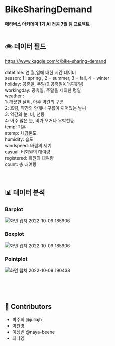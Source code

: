 # BikeSharingDemand
**메타버스 아카데미 1기  AI 전공 7월 팀 프로젝트**<br><br>

## 🚲 데이터 필드
https://www.kaggle.com/c/bike-sharing-demand
<br><br>
datetime: 연,월,일에 대한 시간 데이터<br>
season: 1 : spring , 2 = summer, 3 = fall, 4 = winter<br>
holiday: 공휴일, 주말(0:공휴일X 1:공휴일)<br>
workingday: 공휴일, 주말을 제외한 평일<br>
weather :<br>
1: 깨끗한 날씨, 아주 약간의 구름<br>
2: 흐림, 약간의 안개나 구름이 끼어있는 날씨<br>
3: 약간의 눈, 비, 천둥<br>
4: 아주 많은 눈, 비가 오거나 우박천둥<br>
temp: 기온<br>
atemp: 체감온도<br>
humidity: 습도<br>
windspeed: 바람의 세기<br>
casual: 비회원의 대여량<br>
registered: 회원의 대여량<br>
count: 총 대여량
<br>
<br><br>

## 📊 데이터 분석
### Barplot
![화면 캡처 2022-10-09 185906](https://user-images.githubusercontent.com/54497150/194750442-31c8bc8c-05e7-4c32-92f3-1e5c764f4052.png)
### Boxplot
![화면 캡처 2022-10-09 185906](https://user-images.githubusercontent.com/54497150/194750589-d389133a-c92f-4aed-9a7d-ba5659276c9c.png)
### Pointplot
![화면 캡처 2022-10-09 190438](https://user-images.githubusercontent.com/54497150/194750657-5f9bdff7-40a5-43ee-af94-db87fad5b9fd.png)

<br><br><br>
## 👋 Contributors
- 박주희 @juliajh
- 박찬영 
- 이성빈 @naya-beene
- 최나영
